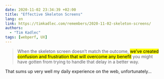 ```yaml
---
date: 2020-11-02 23:34:39 +02:00
title: "Effective Skeleton Screens"
lang: en
link: https://timkadlec.com/remembers/2020-11-02-skeleton-screens/
authors:
  - "Tim Kadlec"
tags: [webperf, UX]
---
```


> When the skeleton screen doesn’t match the outcome, <mark>we’ve created confusion and frustration that will overcome any benefit</mark> you might have gotten from trying to handle that delay in a better way.

That sums up very well my daily experience on the web, unfortunately…
